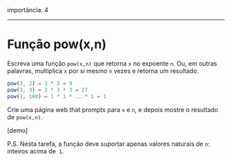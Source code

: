 importância: 4

---

# Função pow(x,n)

Escreva uma função `pow(x,n)` que retorna `x` no expoente `n`. Ou, em outras palavras, multiplica `x` por si mesmo `n` vezes e retorna um resultado.

```js
pow(3, 2) = 3 * 3 = 9
pow(3, 3) = 3 * 3 * 3 = 27
pow(1, 100) = 1 * 1 * ...* 1 = 1
```

Crie uma página web that prompts para `x` e `n`, e depois mostre o resultado de `pow(x,n)`.

[demo]

P.S. Nesta tarefa, a função deve suportar apenas valores naturais de `n`: inteiros acima de` 1`.
